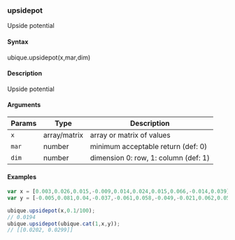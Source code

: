 ### upsidepot

Upside potential


#### Syntax

ubique.upsidepot(x,mar,dim)


#### Description

Upside potential  



#### Arguments

|Params|Type|Description
|---------|----|-----------
|`x` | array/matrix | array or matrix of values
|`mar` | number | minimum acceptable return (def: 0)
|`dim` | number | dimension 0: row, 1: column (def: 1)


#### Examples

```js
var x = [0.003,0.026,0.015,-0.009,0.014,0.024,0.015,0.066,-0.014,0.039];
var y = [-0.005,0.081,0.04,-0.037,-0.061,0.058,-0.049,-0.021,0.062,0.058];

ubique.upsidepot(x,0.1/100);
// 0.0194
ubique.upsidepot(ubique.cat(1,x,y));
// [[0.0202, 0.0299]]
```


